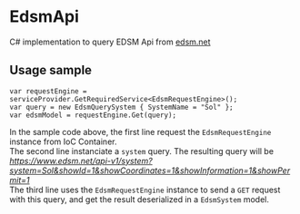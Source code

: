 # EdsmApi
C# implementation to query EDSM Api from [edsm.net](https://www.edsm.net/)

## Usage sample
    var requestEngine = serviceProvider.GetRequiredService<EdsmRequestEngine>();
    var query = new EdsmQuerySystem { SystemName = "Sol" };
    var edsmModel = requestEngine.Get(query);
In the sample code above, the first line request the `EdsmRequestEngine` instance from IoC Container.  
The second line instanciate a `system` query. The resulting query will be  
*https://www.edsm.net/api-v1/system?system=Sol&showId=1&showCoordinates=1&showInformation=1&showPermit=1*  
The third line uses the `EdsmRequestEngine` instance to send a `GET` request with this query, and get the result deserialized in a `EdsmSystem` model.
